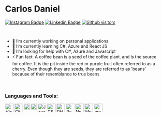 # Carlos Daniel

[![Instagram Badge](https://img.shields.io/badge/-Carlos%20Daniel-4b7bec?style=flat-square&logo=Instagram&logoColor=white&link=https://www.instagram.com/carlosdan.el/)](https://www.instagram.com/carlosdan.el/) 
[![Linkedin Badge](https://img.shields.io/badge/-Carlos%20Daniel-4b7bec?style=flat-square&logo=Linkedin&logoColor=white&link=https://www.linkedin.com/in/carlosdan-el/)](https://www.linkedin.com/in/carlosdan-el/)
[![Github visitors](https://visitor-badge.glitch.me/badge?page_id=carlosdan-el.visitor-badge)](https://github.com/carlosdan-el)

<br>

- 🔭 I’m currently working on personal applications
- 🌱 I’m currently learning C#, Azure and React JS
- 🤔 I’m looking for help with C#, Azure and Javascript
- ⚡ Fun fact: A coffee bean is a seed of the coffee plant, and is the source for coffee. It is the pit inside the red or purple fruit often referred to as a cherry. Even though they are seeds, they are referred to as 'beans' because of their resemblance to true beans

<br>

### Languages and Tools:

<img align="left" alt="Visual Studio Code" width="28px" src="https://cdn.worldvectorlogo.com/logos/visual-studio-code.svg"/>
<img align="left" alt="Git" width="28px" src="https://cdn.worldvectorlogo.com/logos/git-icon.svg"/>
<img align="left" alt="HTML5" width="20px" src="https://cdn.worldvectorlogo.com/logos/html-5.svg"/>
<img align="left" alt="CSS3" width="20px" src="https://cdn.worldvectorlogo.com/logos/css-5.svg"/>
<img align="left" alt="JavaScript" width="28px" src="https://cdn.worldvectorlogo.com/logos/javascript.svg"/>
<img align="left" alt="CSharp" width="28px" src="https://cdn.worldvectorlogo.com/logos/c--4.svg"/>
<img align="left" alt="PHP" width="28px" src="https://cdn.worldvectorlogo.com/logos/php-1.svg"/>
<img align="left" alt="React" width="28px" src="https://cdn.worldvectorlogo.com/logos/react.svg"/>
<img align="left" alt="Node.js" width="28px" src="https://cdn.worldvectorlogo.com/logos/nodejs-icon.svg"/>
<img align="left" alt="MySQL" width="28px" src="https://cdn.worldvectorlogo.com/logos/mysql-7.svg"/>
<img align="left" alt="mongoDB" width="28px" src="https://cdn.worldvectorlogo.com/logos/mongodb.svg"/>
